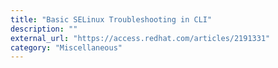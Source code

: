 ```yaml
---
title: "Basic SELinux Troubleshooting in CLI"
description: ""
external_url: "https://access.redhat.com/articles/2191331"
category: "Miscellaneous"
---
```

